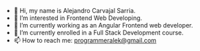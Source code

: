 - 👋 Hi, my name is Alejandro Carvajal Sarria.
- 👀 I’m interested in Frontend Web Developing.
- 💼 I’m currently working as an Angular Frontend web developer.
- 🌱 I’m currently enrolled in a Full Stack Development course. 
- 📫 How to reach me: programmeralek@gmail.com
